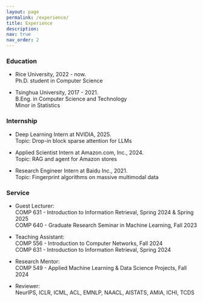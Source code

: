 ```yaml
---
layout: page
permalink: /experience/
title: Experience
description: 
nav: true
nav_order: 2
---
```


### Education

* Rice University, 2022 - now.  
Ph.D. student in Computer Science

* Tsinghua University, 2017 - 2021.  
B.Eng. in Computer Science and Technology  
Minor in Statistics

### Internship

* Deep Learning Intern at NVIDIA, 2025.  
Topic: Drop-in block sparse attention for LLMs

* Applied Scientist Intern at Amazon.com, Inc., 2024.  
Topic: RAG and agent for Amazon stores

* Research Engineer Intern at Baidu Inc., 2021.  
Topic: Fingerprint algorithms on massive multimodal data

<!-- ### Teaching -->

### Service

* Guest Lecturer:  
COMP 631 - Introduction to Information Retrieval, Spring 2024 & Spring 2025  
COMP 640 - Graduate Research Seminar in Machine Learning, Fall 2023

* Teaching Assistant:  
COMP 556 - Introduction to Computer Networks, Fall 2024  
COMP 631 - Introduction to Information Retrieval, Spring 2024

* Research Mentor:  
COMP 549 - Applied Machine Learning & Data Science Projects, Fall 2024

* Reviewer:  
NeurIPS, ICLR, ICML, ACL, EMNLP, NAACL, AISTATS, AMIA, ICHI, TCDS